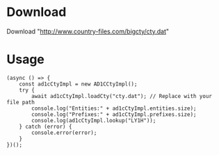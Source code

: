 # Download

Download "http://www.country-files.com/bigcty/cty.dat"

# Usage

    (async () => {
        const ad1cCtyImpl = new AD1CCtyImpl();
        try {
            await ad1cCtyImpl.loadCty("cty.dat"); // Replace with your file path
            console.log("Entities:" + ad1cCtyImpl.entities.size);
            console.log("Prefixes:" + ad1cCtyImpl.prefixes.size);
            console.log(ad1cCtyImpl.lookup("LY1H"));
        } catch (error) {
            console.error(error);
        }
    })();

